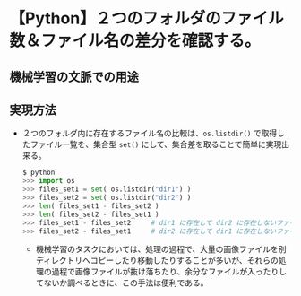 # 【Python】２つのフォルダのファイル数＆ファイル名の差分を確認する。

## 機械学習の文脈での用途

## 実現方法

- ２つのフォルダ内に存在するファイル名の比較は、`os.listdir()` で取得したファイル一覧を、集合型 `set()` にして、集合差を取ることで簡単に実現出来る。
    ```python
    $ python
    >>> import os
    >>> files_set1 = set( os.listdir("dir1") )
    >>> files_set2 = set( os.listdir("dir2") )
    >>> len( files_set1 - files_set2 )
    >>> len( files_set2 - files_set1 )
    >>> files_set1 - files_set2     # dir1 に存在して dir2 に存在しないファイル
    >>> files_set2 - files_set1     # dir2 に存在して dir1 に存在しないファイル
    ```
    - 機械学習のタスクにおいては、処理の過程で、大量の画像ファイルを別ディレクトリへコピーしたり移動したりすることが多いが、それらの処理の過程で画像ファイルが抜け落ちたり、余分なファイルが入ったりしてないか調べるときに、この手法は便利である。